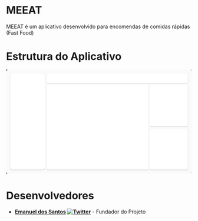 # MEEAT
MEEAT é um aplicativo desenvolvido para encomendas de comidas rápidas (Fast Food)
# Estrutura do Aplicativo 
![Design Layout](MEEAT/Images/Demo/Layout.jpeg "Design Layout")
# Desenvolvedores
- **[Emanuel dos Santos](https://github.com/SW-Wanted)
[![Twitter](https://img.shields.io/badge/twitter-%40SW__Wanted-55acee.svg?style=flat-square)](https://twitter.com/SW_Wanted)** - Fundador do Projeto
